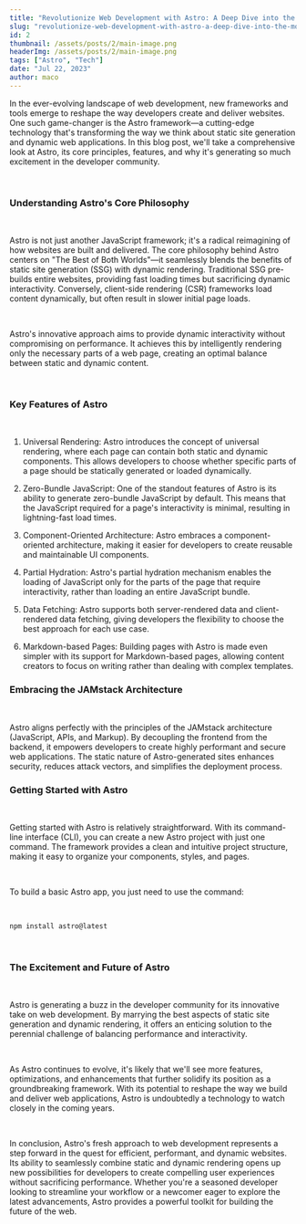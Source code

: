 ```yaml
---
title: "Revolutionize Web Development with Astro: A Deep Dive into the Modern Framework"
slug: "revolutionize-web-development-with-astro-a-deep-dive-into-the-modern-framework"
id: 2
thumbnail: /assets/posts/2/main-image.png
headerImg: /assets/posts/2/main-image.png
tags: ["Astro", "Tech"]
date: "Jul 22, 2023"
author: maco
---
```


In the ever-evolving landscape of web development, new frameworks and tools emerge to reshape the way developers create and deliver websites. One such game-changer is the Astro framework—a cutting-edge technology that's transforming the way we think about static site generation and dynamic web applications. In this blog post, we'll take a comprehensive look at Astro, its core principles, features, and why it's generating so much excitement in the developer community.

<br />

### Understanding Astro's Core Philosophy

<br />

Astro is not just another JavaScript framework; it's a radical reimagining of how websites are built and delivered. The core philosophy behind Astro centers on "The Best of Both Worlds"—it seamlessly blends the benefits of static site generation (SSG) with dynamic rendering. Traditional SSG pre-builds entire websites, providing fast loading times but sacrificing dynamic interactivity. Conversely, client-side rendering (CSR) frameworks load content dynamically, but often result in slower initial page loads.

<br />

Astro's innovative approach aims to provide dynamic interactivity without compromising on performance. It achieves this by intelligently rendering only the necessary parts of a web page, creating an optimal balance between static and dynamic content.

<br />

### Key Features of Astro

<br />

1. Universal Rendering: Astro introduces the concept of universal rendering, where each page can contain both static and dynamic components. This allows developers to choose whether specific parts of a page should be statically generated or loaded dynamically.

2. Zero-Bundle JavaScript: One of the standout features of Astro is its ability to generate zero-bundle JavaScript by default. This means that the JavaScript required for a page's interactivity is minimal, resulting in lightning-fast load times.

3. Component-Oriented Architecture: Astro embraces a component-oriented architecture, making it easier for developers to create reusable and maintainable UI components.

4. Partial Hydration: Astro's partial hydration mechanism enables the loading of JavaScript only for the parts of the page that require interactivity, rather than loading an entire JavaScript bundle.

5. Data Fetching: Astro supports both server-rendered data and client-rendered data fetching, giving developers the flexibility to choose the best approach for each use case.

6. Markdown-based Pages: Building pages with Astro is made even simpler with its support for Markdown-based pages, allowing content creators to focus on writing rather than dealing with complex templates.

### Embracing the JAMstack Architecture

<br />

Astro aligns perfectly with the principles of the JAMstack architecture (JavaScript, APIs, and Markup). By decoupling the frontend from the backend, it empowers developers to create highly performant and secure web applications. The static nature of Astro-generated sites enhances security, reduces attack vectors, and simplifies the deployment process.

### Getting Started with Astro

<br />

Getting started with Astro is relatively straightforward. With its command-line interface (CLI), you can create a new Astro project with just one command. The framework provides a clean and intuitive project structure, making it easy to organize your components, styles, and pages.

<br />

To build a basic Astro app, you just need to use the command:

<br />

```zsh
npm install astro@latest
```

<br />

### The Excitement and Future of Astro

<br />

Astro is generating a buzz in the developer community for its innovative take on web development. By marrying the best aspects of static site generation and dynamic rendering, it offers an enticing solution to the perennial challenge of balancing performance and interactivity.

<br />

As Astro continues to evolve, it's likely that we'll see more features, optimizations, and enhancements that further solidify its position as a groundbreaking framework. With its potential to reshape the way we build and deliver web applications, Astro is undoubtedly a technology to watch closely in the coming years.

<br />

In conclusion, Astro's fresh approach to web development represents a step forward in the quest for efficient, performant, and dynamic websites. Its ability to seamlessly combine static and dynamic rendering opens up new possibilities for developers to create compelling user experiences without sacrificing performance. Whether you're a seasoned developer looking to streamline your workflow or a newcomer eager to explore the latest advancements, Astro provides a powerful toolkit for building the future of the web.

